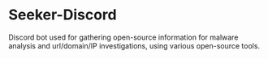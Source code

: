 # Seeker-Discord

Discord bot used for gathering open-source information for malware analysis and url/domain/IP investigations, using various open-source tools.
